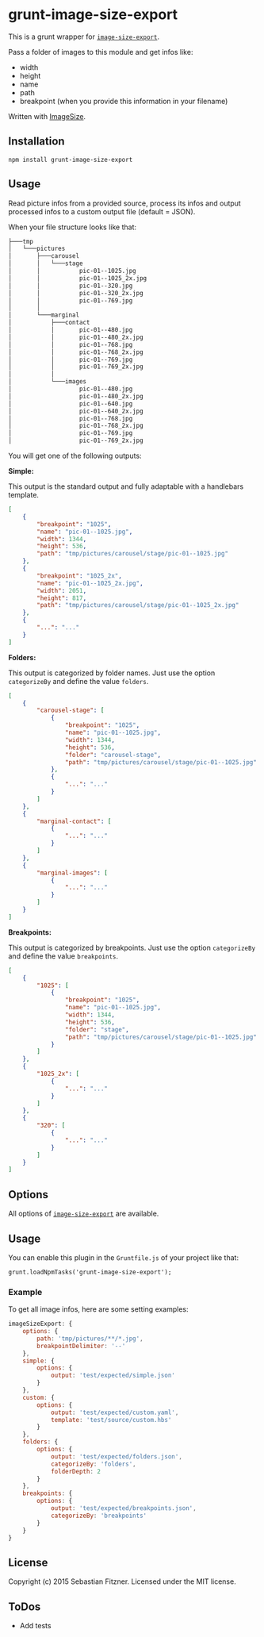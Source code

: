 grunt-image-size-export
============

This is a grunt wrapper for [`image-size-export`](https://github.com/Sebastian-Fitzner/image-size-export). 

Pass a folder of images to this module and get infos like: 
- width
- height
- name 
- path 
- breakpoint (when you provide this information in your filename)

Written with [ImageSize](https://www.npmjs.com/package/image-size).

## Installation

`npm install grunt-image-size-export`

## Usage

Read picture infos from a provided source, process its infos and output processed infos to a custom output file (default = JSON).

When your file structure looks like that: 
``` bash
├───tmp
│   └───pictures
│       ├───carousel
│       │   └───stage
│       │           pic-01--1025.jpg
│       │           pic-01--1025_2x.jpg
│       │           pic-01--320.jpg
│       │           pic-01--320_2x.jpg
│       │           pic-01--769.jpg
│       │
│       └───marginal
│           ├───contact
│           │       pic-01--480.jpg
│           │       pic-01--480_2x.jpg
│           │       pic-01--768.jpg
│           │       pic-01--768_2x.jpg
│           │       pic-01--769.jpg
│           │       pic-01--769_2x.jpg
│           │
│           └───images
│                   pic-01--480.jpg
│                   pic-01--480_2x.jpg
│                   pic-01--640.jpg
│                   pic-01--640_2x.jpg
│                   pic-01--768.jpg
│                   pic-01--768_2x.jpg
│                   pic-01--769.jpg
│                   pic-01--769_2x.jpg
``` 

You will get one of the following outputs:

**Simple:**

This output is the standard output and fully adaptable with a handlebars template. 

``` json
[
	{
		"breakpoint": "1025",
		"name": "pic-01--1025.jpg",
		"width": 1344,
		"height": 536,
		"path": "tmp/pictures/carousel/stage/pic-01--1025.jpg"
	},
	{
		"breakpoint": "1025_2x",
		"name": "pic-01--1025_2x.jpg",
		"width": 2051,
		"height": 817,
		"path": "tmp/pictures/carousel/stage/pic-01--1025_2x.jpg"
	},
	{
        "...": "..."
    }
]
```

**Folders:**

This output is categorized by folder names. Just use the option `categorizeBy` and define the value `folders`.

``` json
[
	{
		"carousel-stage": [
			{
				"breakpoint": "1025",
				"name": "pic-01--1025.jpg",
				"width": 1344,
				"height": 536,
				"folder": "carousel-stage",
				"path": "tmp/pictures/carousel/stage/pic-01--1025.jpg"
			},
			{
				"...": "..."
			}
		]
	},
	{
		"marginal-contact": [
			{
				"...": "..."
			}
		]
	},
	{
		"marginal-images": [
			{
				"...": "..."
			}
		]
	}
]
```

**Breakpoints:**

This output is categorized by breakpoints. Just use the option `categorizeBy` and define the value `breakpoints`.

``` json
[
	{
		"1025": [
			{
				"breakpoint": "1025",
				"name": "pic-01--1025.jpg",
				"width": 1344,
				"height": 536,
				"folder": "stage",
				"path": "tmp/pictures/carousel/stage/pic-01--1025.jpg"
			}
		]
	},
	{
		"1025_2x": [
			{
				"...": "..."
			}
		]
	},
	{
		"320": [
			{
				"...": "..."
			}
		]
	}
]
```

## Options

All options of [`image-size-export`](https://github.com/Sebastian-Fitzner/image-size-export) are available. 

## Usage

You can enable this plugin in the `Gruntfile.js` of your project like that:

`grunt.loadNpmTasks('grunt-image-size-export');`

### Example

To get all image infos, here are some setting examples:

``` js
imageSizeExport: {
	options: {
		path: 'tmp/pictures/**/*.jpg',
		breakpointDelimiter: '--'
	},
	simple: {
		options: {
			output: 'test/expected/simple.json'
		}
	},
	custom: {
		options: {
			output: 'test/expected/custom.yaml',
			template: 'test/source/custom.hbs'
		}
	},
	folders: {
		options: {
			output: 'test/expected/folders.json',
			categorizeBy: 'folders',
			folderDepth: 2
		}
	},
	breakpoints: {
		options: {
			output: 'test/expected/breakpoints.json',
			categorizeBy: 'breakpoints'
		}
	}
}
```

## License
Copyright (c) 2015 Sebastian Fitzner. Licensed under the MIT license.

## ToDos

- Add tests
